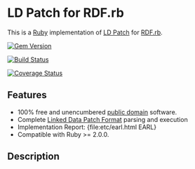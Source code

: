 # LD Patch for RDF.rb

This is a [Ruby][] implementation of [LD Patch][] for [RDF.rb][].

[![Gem Version](https://badge.fury.io/rb/ld-patch.png)](http://badge.fury.io/rb/ld-patch)

[![Build Status](https://travis-ci.org/ruby-rdf/ld-patch.png?branch=master)](http://travis-ci.org/ruby-rdf/ld-patch)

[![Coverage Status](https://coveralls.io/repos/ruby-rdf/ld-patch/badge.svg)](https://coveralls.io/r/ruby-rdf/ld-patch)

## Features

* 100% free and unencumbered [public domain](http://unlicense.org/) software.
* Complete [Linked Data Patch Format][LD Patch] parsing and execution
* Implementation Report: {file:etc/earl.html EARL}
* Compatible with Ruby >= 2.0.0.

## Description

[Ruby]:             http://ruby-lang.org/
[RDF]:              http://www.w3.org/RDF/
[RDF.rb]:           http://rdf.rubyforge.org/
[Linked Data]:      http://rubygems.org/gems/linkeddata
[LD Patch]:         http://www.w3.org/TR/ldpatch/
[SSE]:              http://openjena.org/wiki/SSE
[SXP]:              http://sxp.rubyforge.org/
